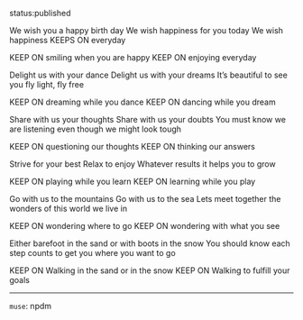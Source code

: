 status:published


We wish you a happy birth day
We wish happiness for you today
We wish happiness KEEPS ON everyday


KEEP ON
smiling when you are happy
KEEP ON
enjoying everyday


Delight us with your dance
Delight us with your dreams
It’s beautiful to see you
fly light, fly free 


KEEP ON 
dreaming while you dance 
KEEP ON
dancing while you dream


Share with us your thoughts 
Share with us your doubts
You must know we are listening
even though we might look tough


KEEP ON
questioning our thoughts
KEEP ON 
thinking our answers


Strive for your best
Relax to enjoy
Whatever results
it helps you to grow


KEEP ON
playing while you learn
KEEP ON
learning while you play


Go with us to the mountains
Go with us to the sea
Lets meet together the wonders
of this world we live in


KEEP ON
wondering where to go
KEEP ON 
wondering with what you see


Either barefoot in the sand
or with boots in the snow
You should know each step counts
to get you where you want to go


KEEP ON
Walking in the sand or in the snow
KEEP ON
Walking to fulfill your goals

___

`muse`: npdm